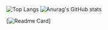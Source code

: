 
![Top Langs](https://github-readme-stats.vercel.app/api/top-langs/?username=BekzodDevv&layout=compact&theme=chartreuse-dark)
![Anurag's GitHub stats](https://github-readme-stats.vercel.app/api?username=anuraghazra&show_icons=true)




[![Readme Card](https://github-readme-stats.vercel.app/api/pin/?username=anuraghazra&repo=github-readme-stats&theme=chartreuse-dark)]










